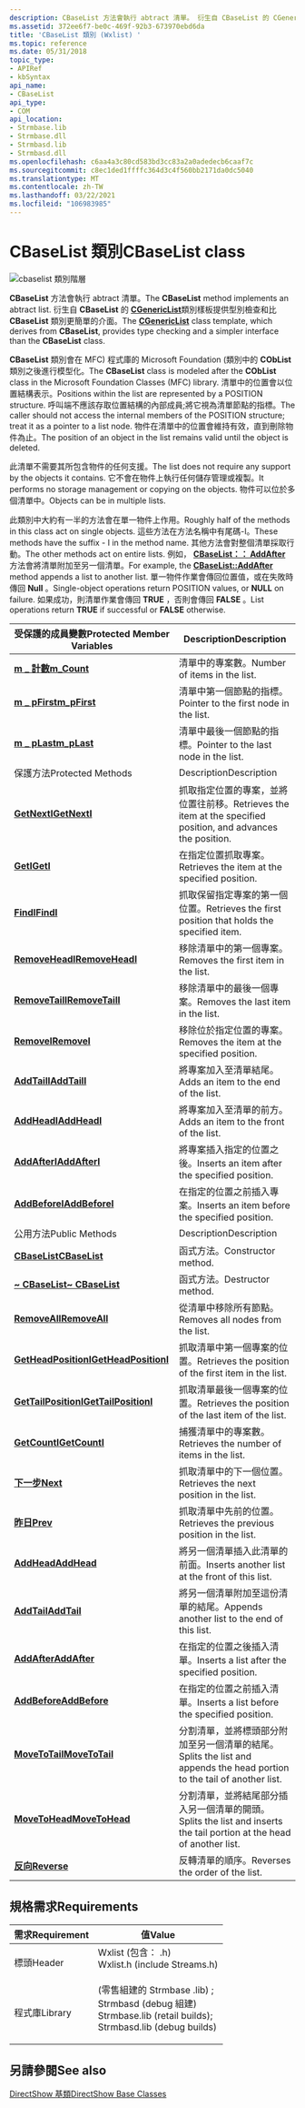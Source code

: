 ```yaml
---
description: CBaseList 方法會執行 abtract 清單。 衍生自 CBaseList 的 CGenericList 類別樣板提供型別檢查和比 CBaseList 類別更簡單的介面。
ms.assetid: 372ee6f7-be0c-469f-92b3-673970ebd6da
title: 'CBaseList 類別 (Wxlist) '
ms.topic: reference
ms.date: 05/31/2018
topic_type:
- APIRef
- kbSyntax
api_name:
- CBaseList
api_type:
- COM
api_location:
- Strmbase.lib
- Strmbase.dll
- Strmbasd.lib
- Strmbasd.dll
ms.openlocfilehash: c6aa4a3c80cd583bd3cc83a2a0adedecb6caaf7c
ms.sourcegitcommit: c8ec1ded1ffffc364d3c4f560bb2171da0dc5040
ms.translationtype: MT
ms.contentlocale: zh-TW
ms.lasthandoff: 03/22/2021
ms.locfileid: "106983985"
---
```

# <a name="cbaselist-class"></a><span data-ttu-id="a8f4f-104">CBaseList 類別</span><span class="sxs-lookup"><span data-stu-id="a8f4f-104">CBaseList class</span></span>

![cbaselist 類別階層](images/list01.png)

<span data-ttu-id="a8f4f-106">**CBaseList** 方法會執行 abtract 清單。</span><span class="sxs-lookup"><span data-stu-id="a8f4f-106">The **CBaseList** method implements an abtract list.</span></span> <span data-ttu-id="a8f4f-107">衍生自 **CBaseList** 的 [**CGenericList**](cgenericlist.md)類別樣板提供型別檢查和比 **CBaseList** 類別更簡單的介面。</span><span class="sxs-lookup"><span data-stu-id="a8f4f-107">The [**CGenericList**](cgenericlist.md) class template, which derives from **CBaseList**, provides type checking and a simpler interface than the **CBaseList** class.</span></span>

<span data-ttu-id="a8f4f-108">**CBaseList** 類別會在 MFC) 程式庫的 Microsoft Foundation (類別中的 **CObList** 類別之後進行模型化。</span><span class="sxs-lookup"><span data-stu-id="a8f4f-108">The **CBaseList** class is modeled after the **CObList** class in the Microsoft Foundation Classes (MFC) library.</span></span> <span data-ttu-id="a8f4f-109">清單中的位置會以位置結構表示。</span><span class="sxs-lookup"><span data-stu-id="a8f4f-109">Positions within the list are represented by a POSITION structure.</span></span> <span data-ttu-id="a8f4f-110">呼叫端不應該存取位置結構的內部成員;將它視為清單節點的指標。</span><span class="sxs-lookup"><span data-stu-id="a8f4f-110">The caller should not access the internal members of the POSITION structure; treat it as a pointer to a list node.</span></span> <span data-ttu-id="a8f4f-111">物件在清單中的位置會維持有效，直到刪除物件為止。</span><span class="sxs-lookup"><span data-stu-id="a8f4f-111">The position of an object in the list remains valid until the object is deleted.</span></span>

<span data-ttu-id="a8f4f-112">此清單不需要其所包含物件的任何支援。</span><span class="sxs-lookup"><span data-stu-id="a8f4f-112">The list does not require any support by the objects it contains.</span></span> <span data-ttu-id="a8f4f-113">它不會在物件上執行任何儲存管理或複製。</span><span class="sxs-lookup"><span data-stu-id="a8f4f-113">It performs no storage management or copying on the objects.</span></span> <span data-ttu-id="a8f4f-114">物件可以位於多個清單中。</span><span class="sxs-lookup"><span data-stu-id="a8f4f-114">Objects can be in multiple lists.</span></span>

<span data-ttu-id="a8f4f-115">此類別中大約有一半的方法會在單一物件上作用。</span><span class="sxs-lookup"><span data-stu-id="a8f4f-115">Roughly half of the methods in this class act on single objects.</span></span> <span data-ttu-id="a8f4f-116">這些方法在方法名稱中有尾碼-I。</span><span class="sxs-lookup"><span data-stu-id="a8f4f-116">These methods have the suffix - I in the method name.</span></span> <span data-ttu-id="a8f4f-117">其他方法會對整個清單採取行動。</span><span class="sxs-lookup"><span data-stu-id="a8f4f-117">The other methods act on entire lists.</span></span> <span data-ttu-id="a8f4f-118">例如， [**CBaseList：： AddAfter**](cbaselist-addafter.md) 方法會將清單附加至另一個清單。</span><span class="sxs-lookup"><span data-stu-id="a8f4f-118">For example, the [**CBaseList::AddAfter**](cbaselist-addafter.md) method appends a list to another list.</span></span> <span data-ttu-id="a8f4f-119">單一物件作業會傳回位置值，或在失敗時傳回 **Null** 。</span><span class="sxs-lookup"><span data-stu-id="a8f4f-119">Single-object operations return POSITION values, or **NULL** on failure.</span></span> <span data-ttu-id="a8f4f-120">如果成功，則清單作業會傳回 **TRUE** ，否則會傳回 **FALSE** 。</span><span class="sxs-lookup"><span data-stu-id="a8f4f-120">List operations return **TRUE** if successful or **FALSE** otherwise.</span></span>



| <span data-ttu-id="a8f4f-121">受保護的成員變數</span><span class="sxs-lookup"><span data-stu-id="a8f4f-121">Protected Member Variables</span></span>                             | <span data-ttu-id="a8f4f-122">Description</span><span class="sxs-lookup"><span data-stu-id="a8f4f-122">Description</span></span>                                                               |
|--------------------------------------------------------|---------------------------------------------------------------------------|
| [<span data-ttu-id="a8f4f-123">**m \_ 計數**</span><span class="sxs-lookup"><span data-stu-id="a8f4f-123">**m\_Count**</span></span>](cbaselist-m-count.md)                  | <span data-ttu-id="a8f4f-124">清單中的專案數。</span><span class="sxs-lookup"><span data-stu-id="a8f4f-124">Number of items in the list.</span></span>                                              |
| [<span data-ttu-id="a8f4f-125">**m \_ pFirst**</span><span class="sxs-lookup"><span data-stu-id="a8f4f-125">**m\_pFirst**</span></span>](cbaselist-m-pfirst.md)                | <span data-ttu-id="a8f4f-126">清單中第一個節點的指標。</span><span class="sxs-lookup"><span data-stu-id="a8f4f-126">Pointer to the first node in the list.</span></span>                                    |
| [<span data-ttu-id="a8f4f-127">**m \_ pLast**</span><span class="sxs-lookup"><span data-stu-id="a8f4f-127">**m\_pLast**</span></span>](cbaselist-m-plast.md)                  | <span data-ttu-id="a8f4f-128">清單中最後一個節點的指標。</span><span class="sxs-lookup"><span data-stu-id="a8f4f-128">Pointer to the last node in the list.</span></span>                                     |
| <span data-ttu-id="a8f4f-129">保護方法</span><span class="sxs-lookup"><span data-stu-id="a8f4f-129">Protected Methods</span></span>                                      | <span data-ttu-id="a8f4f-130">Description</span><span class="sxs-lookup"><span data-stu-id="a8f4f-130">Description</span></span>                                                               |
| [<span data-ttu-id="a8f4f-131">**GetNextI**</span><span class="sxs-lookup"><span data-stu-id="a8f4f-131">**GetNextI**</span></span>](cbaselist-getnexti.md)                 | <span data-ttu-id="a8f4f-132">抓取指定位置的專案，並將位置往前移。</span><span class="sxs-lookup"><span data-stu-id="a8f4f-132">Retrieves the item at the specified position, and advances the position.</span></span>  |
| [<span data-ttu-id="a8f4f-133">**GetI**</span><span class="sxs-lookup"><span data-stu-id="a8f4f-133">**GetI**</span></span>](cbaselist-geti.md)                         | <span data-ttu-id="a8f4f-134">在指定位置抓取專案。</span><span class="sxs-lookup"><span data-stu-id="a8f4f-134">Retrieves the item at the specified position.</span></span>                             |
| [<span data-ttu-id="a8f4f-135">**FindI**</span><span class="sxs-lookup"><span data-stu-id="a8f4f-135">**FindI**</span></span>](cbaselist-findi.md)                       | <span data-ttu-id="a8f4f-136">抓取保留指定專案的第一個位置。</span><span class="sxs-lookup"><span data-stu-id="a8f4f-136">Retrieves the first position that holds the specified item.</span></span>               |
| [<span data-ttu-id="a8f4f-137">**RemoveHeadI**</span><span class="sxs-lookup"><span data-stu-id="a8f4f-137">**RemoveHeadI**</span></span>](cbaselist-removeheadi.md)           | <span data-ttu-id="a8f4f-138">移除清單中的第一個專案。</span><span class="sxs-lookup"><span data-stu-id="a8f4f-138">Removes the first item in the list.</span></span>                                       |
| [<span data-ttu-id="a8f4f-139">**RemoveTailI**</span><span class="sxs-lookup"><span data-stu-id="a8f4f-139">**RemoveTailI**</span></span>](cbaselist-removetaili.md)           | <span data-ttu-id="a8f4f-140">移除清單中的最後一個專案。</span><span class="sxs-lookup"><span data-stu-id="a8f4f-140">Removes the last item in the list.</span></span>                                        |
| [<span data-ttu-id="a8f4f-141">**RemoveI**</span><span class="sxs-lookup"><span data-stu-id="a8f4f-141">**RemoveI**</span></span>](cbaselist-removei.md)                   | <span data-ttu-id="a8f4f-142">移除位於指定位置的專案。</span><span class="sxs-lookup"><span data-stu-id="a8f4f-142">Removes the item at the specified position.</span></span>                               |
| [<span data-ttu-id="a8f4f-143">**AddTailI**</span><span class="sxs-lookup"><span data-stu-id="a8f4f-143">**AddTailI**</span></span>](cbaselist-addtaili.md)                 | <span data-ttu-id="a8f4f-144">將專案加入至清單結尾。</span><span class="sxs-lookup"><span data-stu-id="a8f4f-144">Adds an item to the end of the list.</span></span>                                      |
| [<span data-ttu-id="a8f4f-145">**AddHeadI**</span><span class="sxs-lookup"><span data-stu-id="a8f4f-145">**AddHeadI**</span></span>](cbaselist-addheadi.md)                 | <span data-ttu-id="a8f4f-146">將專案加入至清單的前方。</span><span class="sxs-lookup"><span data-stu-id="a8f4f-146">Adds an item to the front of the list.</span></span>                                    |
| [<span data-ttu-id="a8f4f-147">**AddAfterI**</span><span class="sxs-lookup"><span data-stu-id="a8f4f-147">**AddAfterI**</span></span>](cbaselist-addafteri.md)               | <span data-ttu-id="a8f4f-148">將專案插入指定的位置之後。</span><span class="sxs-lookup"><span data-stu-id="a8f4f-148">Inserts an item after the specified position.</span></span>                             |
| [<span data-ttu-id="a8f4f-149">**AddBeforeI**</span><span class="sxs-lookup"><span data-stu-id="a8f4f-149">**AddBeforeI**</span></span>](cbaselist-addbeforei.md)             | <span data-ttu-id="a8f4f-150">在指定的位置之前插入專案。</span><span class="sxs-lookup"><span data-stu-id="a8f4f-150">Inserts an item before the specified position.</span></span>                            |
| <span data-ttu-id="a8f4f-151">公用方法</span><span class="sxs-lookup"><span data-stu-id="a8f4f-151">Public Methods</span></span>                                         | <span data-ttu-id="a8f4f-152">Description</span><span class="sxs-lookup"><span data-stu-id="a8f4f-152">Description</span></span>                                                               |
| [<span data-ttu-id="a8f4f-153">**CBaseList**</span><span class="sxs-lookup"><span data-stu-id="a8f4f-153">**CBaseList**</span></span>](cbaselist-cbaselist.md)               | <span data-ttu-id="a8f4f-154">函式方法。</span><span class="sxs-lookup"><span data-stu-id="a8f4f-154">Constructor method.</span></span>                                                       |
| [<span data-ttu-id="a8f4f-155">**~ CBaseList**</span><span class="sxs-lookup"><span data-stu-id="a8f4f-155">**~ CBaseList**</span></span>](cbaselist--cbaselist.md)            | <span data-ttu-id="a8f4f-156">函式方法。</span><span class="sxs-lookup"><span data-stu-id="a8f4f-156">Destructor method.</span></span>                                                        |
| [<span data-ttu-id="a8f4f-157">**RemoveAll**</span><span class="sxs-lookup"><span data-stu-id="a8f4f-157">**RemoveAll**</span></span>](cbaselist-removeall.md)               | <span data-ttu-id="a8f4f-158">從清單中移除所有節點。</span><span class="sxs-lookup"><span data-stu-id="a8f4f-158">Removes all nodes from the list.</span></span>                                          |
| [<span data-ttu-id="a8f4f-159">**GetHeadPositionI**</span><span class="sxs-lookup"><span data-stu-id="a8f4f-159">**GetHeadPositionI**</span></span>](cbaselist-getheadpositioni.md) | <span data-ttu-id="a8f4f-160">抓取清單中第一個專案的位置。</span><span class="sxs-lookup"><span data-stu-id="a8f4f-160">Retrieves the position of the first item in the list.</span></span>                     |
| [<span data-ttu-id="a8f4f-161">**GetTailPositionI**</span><span class="sxs-lookup"><span data-stu-id="a8f4f-161">**GetTailPositionI**</span></span>](cbaselist-gettailpositioni.md) | <span data-ttu-id="a8f4f-162">抓取清單最後一個專案的位置。</span><span class="sxs-lookup"><span data-stu-id="a8f4f-162">Retrieves the position of the last item of the list.</span></span>                      |
| [<span data-ttu-id="a8f4f-163">**GetCountI**</span><span class="sxs-lookup"><span data-stu-id="a8f4f-163">**GetCountI**</span></span>](cbaselist-getcounti.md)               | <span data-ttu-id="a8f4f-164">捕獲清單中的專案數。</span><span class="sxs-lookup"><span data-stu-id="a8f4f-164">Retrieves the number of items in the list.</span></span>                                |
| [<span data-ttu-id="a8f4f-165">**下一步**</span><span class="sxs-lookup"><span data-stu-id="a8f4f-165">**Next**</span></span>](cbaselist-next.md)                         | <span data-ttu-id="a8f4f-166">抓取清單中的下一個位置。</span><span class="sxs-lookup"><span data-stu-id="a8f4f-166">Retrieves the next position in the list.</span></span>                                  |
| [<span data-ttu-id="a8f4f-167">**昨日**</span><span class="sxs-lookup"><span data-stu-id="a8f4f-167">**Prev**</span></span>](cbaselist-prev.md)                         | <span data-ttu-id="a8f4f-168">抓取清單中先前的位置。</span><span class="sxs-lookup"><span data-stu-id="a8f4f-168">Retrieves the previous position in the list.</span></span>                              |
| [<span data-ttu-id="a8f4f-169">**AddHead**</span><span class="sxs-lookup"><span data-stu-id="a8f4f-169">**AddHead**</span></span>](cbaselist-addhead.md)                   | <span data-ttu-id="a8f4f-170">將另一個清單插入此清單的前面。</span><span class="sxs-lookup"><span data-stu-id="a8f4f-170">Inserts another list at the front of this list.</span></span>                           |
| [<span data-ttu-id="a8f4f-171">**AddTail**</span><span class="sxs-lookup"><span data-stu-id="a8f4f-171">**AddTail**</span></span>](cbaselist-addtail.md)                   | <span data-ttu-id="a8f4f-172">將另一個清單附加至這份清單的結尾。</span><span class="sxs-lookup"><span data-stu-id="a8f4f-172">Appends another list to the end of this list.</span></span>                             |
| [<span data-ttu-id="a8f4f-173">**AddAfter**</span><span class="sxs-lookup"><span data-stu-id="a8f4f-173">**AddAfter**</span></span>](cbaselist-addafter.md)                 | <span data-ttu-id="a8f4f-174">在指定的位置之後插入清單。</span><span class="sxs-lookup"><span data-stu-id="a8f4f-174">Inserts a list after the specified position.</span></span>                              |
| [<span data-ttu-id="a8f4f-175">**AddBefore**</span><span class="sxs-lookup"><span data-stu-id="a8f4f-175">**AddBefore**</span></span>](cbaselist-addbefore.md)               | <span data-ttu-id="a8f4f-176">在指定的位置之前插入清單。</span><span class="sxs-lookup"><span data-stu-id="a8f4f-176">Inserts a list before the specified position.</span></span>                             |
| [<span data-ttu-id="a8f4f-177">**MoveToTail**</span><span class="sxs-lookup"><span data-stu-id="a8f4f-177">**MoveToTail**</span></span>](cbaselist-movetotail.md)             | <span data-ttu-id="a8f4f-178">分割清單，並將標頭部分附加至另一個清單的結尾。</span><span class="sxs-lookup"><span data-stu-id="a8f4f-178">Splits the list and appends the head portion to the tail of another list.</span></span> |
| [<span data-ttu-id="a8f4f-179">**MoveToHead**</span><span class="sxs-lookup"><span data-stu-id="a8f4f-179">**MoveToHead**</span></span>](cbaselist-movetohead.md)             | <span data-ttu-id="a8f4f-180">分割清單，並將結尾部分插入另一個清單的開頭。</span><span class="sxs-lookup"><span data-stu-id="a8f4f-180">Splits the list and inserts the tail portion at the head of another list.</span></span> |
| [<span data-ttu-id="a8f4f-181">**反向**</span><span class="sxs-lookup"><span data-stu-id="a8f4f-181">**Reverse**</span></span>](cbaselist-reverse.md)                   | <span data-ttu-id="a8f4f-182">反轉清單的順序。</span><span class="sxs-lookup"><span data-stu-id="a8f4f-182">Reverses the order of the list.</span></span>                                           |



 

## <a name="requirements"></a><span data-ttu-id="a8f4f-183">規格需求</span><span class="sxs-lookup"><span data-stu-id="a8f4f-183">Requirements</span></span>



| <span data-ttu-id="a8f4f-184">需求</span><span class="sxs-lookup"><span data-stu-id="a8f4f-184">Requirement</span></span> | <span data-ttu-id="a8f4f-185">值</span><span class="sxs-lookup"><span data-stu-id="a8f4f-185">Value</span></span> |
|--------------------|--------------------------------------------------------------------------------------------------------------------------------------------------------------------------------------------|
| <span data-ttu-id="a8f4f-186">標頭</span><span class="sxs-lookup"><span data-stu-id="a8f4f-186">Header</span></span><br/>  | <dl> <span data-ttu-id="a8f4f-187"><dt>Wxlist (包含： .h) </dt></span><span class="sxs-lookup"><span data-stu-id="a8f4f-187"><dt>Wxlist.h (include Streams.h)</dt></span></span> </dl>                                                                                    |
| <span data-ttu-id="a8f4f-188">程式庫</span><span class="sxs-lookup"><span data-stu-id="a8f4f-188">Library</span></span><br/> | <dl> <span data-ttu-id="a8f4f-189"><dt> (零售組建的 Strmbase .lib) ;</dt><dt>Strmbasd (debug 組建) </dt></span><span class="sxs-lookup"><span data-stu-id="a8f4f-189"><dt>Strmbase.lib (retail builds); </dt> <dt>Strmbasd.lib (debug builds)</dt></span></span> </dl> |



## <a name="see-also"></a><span data-ttu-id="a8f4f-190">另請參閱</span><span class="sxs-lookup"><span data-stu-id="a8f4f-190">See also</span></span>

<dl> <dt>

[<span data-ttu-id="a8f4f-191">DirectShow 基類</span><span class="sxs-lookup"><span data-stu-id="a8f4f-191">DirectShow Base Classes</span></span>](directshow-base-classes.md)
</dt> </dl>

 

 




